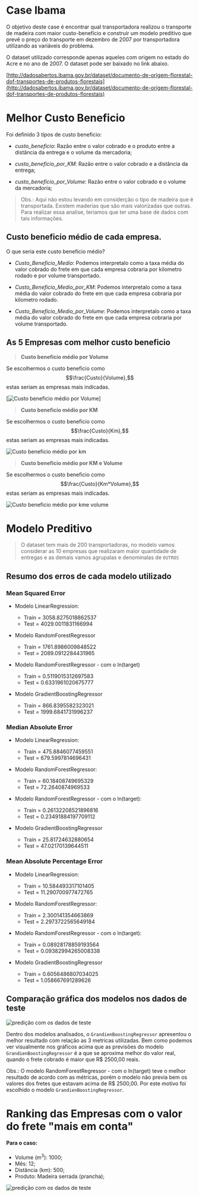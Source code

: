 # Case Ibama
O objetivo deste case é encontrar qual transportadora realizou o transporte de madeira com maior custo-benefício e construir um modelo preditivo que prevê o preço do transporte em dezembro de 2007 por transportadora utilizando as variáveis do problema.

O dataset utilizado corresponde apenas aqueles com origem no estado do Acre e no ano de 2007. O dataset pode ser baixado no link abaixo.

[http://dadosabertos.ibama.gov.br/dataset/documento-de-origem-florestal-dof-transportes-de-produtos-florestais](http://dadosabertos.ibama.gov.br/dataset/documento-de-origem-florestal-dof-transportes-de-produtos-florestais)

# Melhor Custo Beneficio

Foi definido 3 tipos de custo beneficio:

- *custo_beneficio*: Razão entre o valor cobrado e o produto entre a distância da entrega e o volume da mercadoria;

- *custo_beneficio_por_KM*: Razão entre o valor cobrado e a distância da entrega;

- *custo_beneficio_por_Volume*: Razão entre o valor cobrado e o volume da mercadoria;

> Obs.: Aqui não estou levando em considerção o tipo de madeira que é transportada. Existem maderias que são mais valorizadas que outras. Para realizar essa analise, teriamos que ter uma base de dados com tais informações.

## Custo beneficio médio de cada empresa.

O que seria este custo beneficio médio? 

- *Custo_Beneficio_Medio*: Podemos interpretalo como a taxa média do valor cobrado do frete em que cada empresa cobraria por kilometro rodado e por volume transportado. 

- *Custo_Beneficio_Medio_por_KM*: Podemos interpretalo como a taxa média do valor cobrado do frete em que cada empresa cobraria por kilometro rodado. 

- *Custo_Beneficio_Medio_por_Volume*: Podemos interpretalo como a taxa média do valor cobrado do frete em que cada empresa cobraria por volume transportado. 

## As 5 Empresas com melhor custo beneficio

> **Custo beneficio médio por Volume**

Se escolhermos o custo beneficio como 
$$\frac{Custo}{Volume},$$
estas seriam as empresas mais indicadas.

[![Custo beneficio médio por Volume](figuras/custo_beneficio_medio_por_volume.png)]


> **Custo beneficio médio por KM**

Se escolhermos o custo beneficio como 
$$\frac{Custo}{Km},$$
estas seriam as empresas mais indicadas.

![Custo beneficio médio por km](figuras/custo_beneficio_medio_por_km.png)

> **Custo beneficio médio por KM e Volume**

Se escolhermos o custo beneficio como 
$$\frac{Custo}{Km*Volume},$$
estas seriam as empresas mais indicadas.

![Custo beneficio médio por kme volume](figuras/custo_beneficio_medio_por_km_e_volume.png)


# Modelo Preditivo

> O dataset tem mais de 200 transportadoras, no modelo vamos considerar as 10 empresas que realizaram maior quantidade de entregas e as demais vamos agrupalas e denominalas de `OUTROS`


## Resumo dos erros de cada modelo utilizado

### Mean Squared Error

- Modelo LinearRegression: 
    - Train = 3058.8275018862537 
    - Test = 4029.0011831166994

- Modelo RandomForestRegressor
    - Train = 1761.8986009848522 
    - Test = 2089.0912284431965

- Modelo RandomForestRegressor - com o ln(target)
    - Train = 0.5119015312697583 
    - Test = 0.6331961020675777

- Modelo GradientBoostingRegressor
    - Train = 866.8395582323021 
    - Test = 1999.6841731996237

### Median Absolute Error

- Modelo LinearRegression: 
    - Train = 475.8846077459551 
    - Test = 679.5997814696431

- Modelo RandomForestRegressor:
    - Train = 60.18408749695329 
    - Test = 72.2640874969533 

- Modelo RandomForestRegressor - com o ln(target):
    - Train = 0.26132208521896816 
    - Test = 0.23491884197709112

- Modelo GradientBoostingRegressor
    - Train = 25.81724632880654 
    - Test = 47.02170139644511

### Mean Absolute Percentage Error

- Modelo LinearRegression: 
    - Train = 10.584493317101405
    - Test = 11.290700977472765  

- Modelo RandomForestRegressor:
    - Train = 2.300141354663869
    - Test = 2.2973722565649184 

- Modelo RandomForestRegressor - com o ln(target):
    - Train = 0.08928178859193564
    - Test = 0.09382994265008338  

- Modelo GradientBoostingRegressor
    - Train = 0.6056486807034025
    - Test = 1.058667691289626 

 
## Comparação gráfica dos modelos nos dados de teste

![predição com os dados de teste](figuras/predicao_com_os_dados_de_teste.png)


Dentro dos modelos analisados, o ``GrandienBoostingRegressor`` apresentou o melhor resultado com relação as 3 metricas utilizadas. Bem como podemos ver visualmente nos gráficos acima que as previsões do modelo ``GrandienBoostingRegressor`` é a que se aproxima melhor do valor real, quando o frete cobrado é maior que R$ 2500,00 reais.

Obs.: O modelo RandomForestRegressor - com o ln(target) teve o melhor resultado de acordo com as métricas, porém o modelo não previa bem os valores dos fretes que estavam acima de R$ 2500,00. Por este motivo foi escolhido o modelo ``GrandienBoostingRegressor``.


# Ranking das Empresas com o valor do frete "mais em conta"

#### Para o caso:

- Volume (m$^3$): 1000;
- Mês: 12;
- Distância (km): 500;
- Produto: Madeira serrada (prancha);

![predição com os dados de teste](figuras/predicao_exemplo.png)











